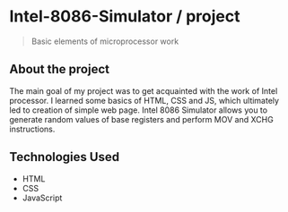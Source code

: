 # Intel-8086-Simulator / project

> Basic elements of microprocessor work

## About the project
The main goal of my project was to get acquainted with the work of Intel processor. I learned some basics of HTML, CSS and JS,
which ultimately led to creation of simple web page. Intel 8086 Simulator allows you to generate random values of base registers and 
perform MOV and XCHG instructions.

## Technologies Used
- HTML
- CSS
- JavaScript
